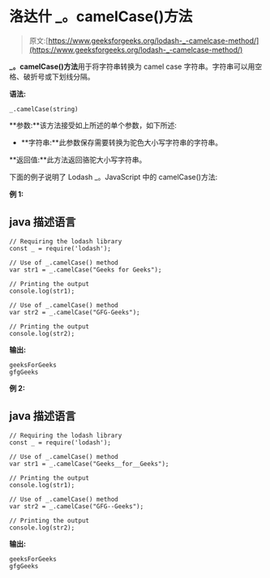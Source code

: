 # 洛达什 _。camelCase()方法

> 原文:[https://www.geeksforgeeks.org/lodash-_-camelcase-method/](https://www.geeksforgeeks.org/lodash-_-camelcase-method/)

**_。camelCase()方法**用于将字符串转换为 camel case 字符串。字符串可以用空格、破折号或下划线分隔。

**语法:**

```
_.camelCase(string)

```

**参数:**该方法接受如上所述的单个参数，如下所述:

*   **字符串:**此参数保存需要转换为驼色大小写字符串的字符串。

**返回值:**此方法返回骆驼大小写字符串。

下面的例子说明了 Lodash _。JavaScript 中的 camelCase()方法:

**例 1:**

## java 描述语言

```
// Requiring the lodash library 
const _ = require('lodash'); 

// Use of _.camelCase() method
var str1 = _.camelCase("Geeks for Geeks");

// Printing the output 
console.log(str1);

// Use of _.camelCase() method
var str2 = _.camelCase("GFG-Geeks");

// Printing the output 
console.log(str2);
```

**输出:**

```
geeksForGeeks
gfgGeeks

```

**例 2:**

## java 描述语言

```
// Requiring the lodash library 
const _ = require('lodash'); 

// Use of _.camelCase() method
var str1 = _.camelCase("Geeks__for__Geeks");

// Printing the output 
console.log(str1);

// Use of _.camelCase() method
var str2 = _.camelCase("GFG--Geeks");

// Printing the output 
console.log(str2);
```

**输出:**

```
geeksForGeeks
gfgGeeks

```